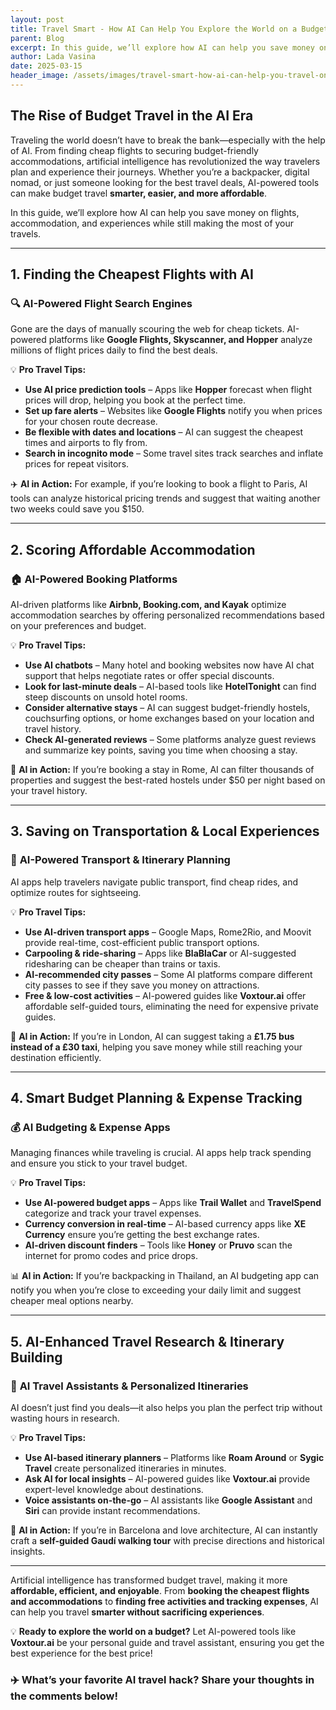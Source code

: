 ```yaml
---
layout: post
title: Travel Smart - How AI Can Help You Explore the World on a Budget
parent: Blog
excerpt: In this guide, we’ll explore how AI can help you save money on flights, accommodation, and experiences while still making the most of your travels.
author: Lada Vasina
date: 2025-03-15
header_image: /assets/images/travel-smart-how-ai-can-help-you-travel-on-budget.jpg
---
```


## The Rise of Budget Travel in the AI Era

Traveling the world doesn’t have to break the bank—especially with the help of AI. From finding cheap flights to securing budget-friendly accommodations, artificial intelligence has revolutionized the way travelers plan and experience their journeys. Whether you’re a backpacker, digital nomad, or just someone looking for the best travel deals, AI-powered tools can make budget travel **smarter, easier, and more affordable**.

In this guide, we’ll explore how AI can help you save money on flights, accommodation, and experiences while still making the most of your travels.

---

## 1. Finding the Cheapest Flights with AI

### 🔍 **AI-Powered Flight Search Engines**
Gone are the days of manually scouring the web for cheap tickets. AI-powered platforms like **Google Flights, Skyscanner, and Hopper** analyze millions of flight prices daily to find the best deals.

💡 **Pro Travel Tips:**
- **Use AI price prediction tools** – Apps like **Hopper** forecast when flight prices will drop, helping you book at the perfect time.
- **Set up fare alerts** – Websites like **Google Flights** notify you when prices for your chosen route decrease.
- **Be flexible with dates and locations** – AI can suggest the cheapest times and airports to fly from.
- **Search in incognito mode** – Some travel sites track searches and inflate prices for repeat visitors.

✈️ **AI in Action:**
For example, if you’re looking to book a flight to Paris, AI tools can analyze historical pricing trends and suggest that waiting another two weeks could save you $150.

---

## 2. Scoring Affordable Accommodation

### 🏠 **AI-Powered Booking Platforms**
AI-driven platforms like **Airbnb, Booking.com, and Kayak** optimize accommodation searches by offering personalized recommendations based on your preferences and budget.

💡 **Pro Travel Tips:**
- **Use AI chatbots** – Many hotel and booking websites now have AI chat support that helps negotiate rates or offer special discounts.
- **Look for last-minute deals** – AI-based tools like **HotelTonight** can find steep discounts on unsold hotel rooms.
- **Consider alternative stays** – AI can suggest budget-friendly hostels, couchsurfing options, or home exchanges based on your location and travel history.
- **Check AI-generated reviews** – Some platforms analyze guest reviews and summarize key points, saving you time when choosing a stay.

🏨 **AI in Action:**
If you’re booking a stay in Rome, AI can filter thousands of properties and suggest the best-rated hostels under $50 per night based on your travel history.

---

## 3. Saving on Transportation & Local Experiences

### 🚆 **AI-Powered Transport & Itinerary Planning**
AI apps help travelers navigate public transport, find cheap rides, and optimize routes for sightseeing.

💡 **Pro Travel Tips:**
- **Use AI-driven transport apps** – Google Maps, Rome2Rio, and Moovit provide real-time, cost-efficient public transport options.
- **Carpooling & ride-sharing** – Apps like **BlaBlaCar** or AI-suggested ridesharing can be cheaper than trains or taxis.
- **AI-recommended city passes** – Some AI platforms compare different city passes to see if they save you money on attractions.
- **Free & low-cost activities** – AI-powered guides like **Voxtour.ai** offer affordable self-guided tours, eliminating the need for expensive private guides.

🚶 **AI in Action:**
If you’re in London, AI can suggest taking a **£1.75 bus instead of a £30 taxi**, helping you save money while still reaching your destination efficiently.

---

## 4. Smart Budget Planning & Expense Tracking

### 💰 **AI Budgeting & Expense Apps**
Managing finances while traveling is crucial. AI apps help track spending and ensure you stick to your travel budget.

💡 **Pro Travel Tips:**
- **Use AI-powered budget apps** – Apps like **Trail Wallet** and **TravelSpend** categorize and track your travel expenses.
- **Currency conversion in real-time** – AI-based currency apps like **XE Currency** ensure you’re getting the best exchange rates.
- **AI-driven discount finders** – Tools like **Honey** or **Pruvo** scan the internet for promo codes and price drops.

📊 **AI in Action:**
If you’re backpacking in Thailand, an AI budgeting app can notify you when you’re close to exceeding your daily limit and suggest cheaper meal options nearby.

---

## 5. AI-Enhanced Travel Research & Itinerary Building

### 📌 **AI Travel Assistants & Personalized Itineraries**
AI doesn’t just find you deals—it also helps you plan the perfect trip without wasting hours in research.

💡 **Pro Travel Tips:**
- **Use AI-based itinerary planners** – Platforms like **Roam Around** or **Sygic Travel** create personalized itineraries in minutes.
- **Ask AI for local insights** – AI-powered guides like **Voxtour.ai** provide expert-level knowledge about destinations.
- **Voice assistants on-the-go** – AI assistants like **Google Assistant** and **Siri** can provide instant recommendations.

📍 **AI in Action:**
If you’re in Barcelona and love architecture, AI can instantly craft a **self-guided Gaudí walking tour** with precise directions and historical insights.

---

Artificial intelligence has transformed budget travel, making it more **affordable, efficient, and enjoyable**. From **booking the cheapest flights and accommodations** to **finding free activities and tracking expenses**, AI can help you travel **smarter without sacrificing experiences**.

💡 **Ready to explore the world on a budget?** Let AI-powered tools like **Voxtour.ai** be your personal guide and travel assistant, ensuring you get the best experience for the best price!

### ✈️ What’s your favorite AI travel hack? Share your thoughts in the comments below!

